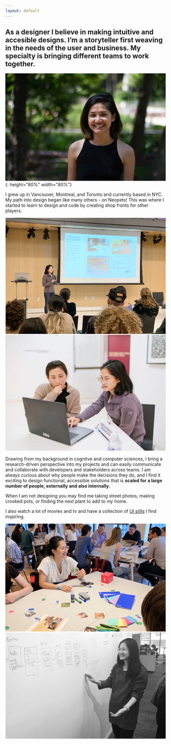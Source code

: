 ```yaml
---
layout: default
---
```



## As a designer I believe in making intuitive and accesible designs. I’m a storyteller first weaving in the needs of the user and business. **My specialty is bringing different teams to work together.**

![profilepicture](/images/aboutme/profilepic.jpg){: height="80%" width="80%"}

I grew up in Vancouver, Montreal, and Toronto and currently based in NYC. My path into design began like many others - on Neopets! This was where I started to learn to design and code by creating shop fronts for other players.

<div class="grid">
<article>
  <img src="/images/aboutme/Image-1.jpg"/>
 </article>
 <article>
  <img src="/images/aboutme/Image-2.jpg"/>
 </article>
</div>


Drawing from my background in cognitve and computer sciences, I bring a research-driven perspective into my projects and can easily communicate and collaborate with developers and stakeholders across teams. I am always curious about why people make the decisions they do, and I find it exciting to design functional, accessible solutions that is **scaled for a large number of people, externally and also internally.**

When I am not designing you may find me taking street photos, making crooked pots, or finding the next plant to add to my home.

I also watch a lot of movies and tv and have a collection of [UI stills](https://www.are.na/anna-nguyen-0rkqu6uzk-q/user-interfaces-in-film-and-tv) I find inspiring.

<div class="grid">
 <article>
  <img src="/images/aboutme/Image-3.jpg"/>
 </article>
  <article>
  <img src="/images/aboutme/Image-4.jpg"/>
 </article>
</div>
